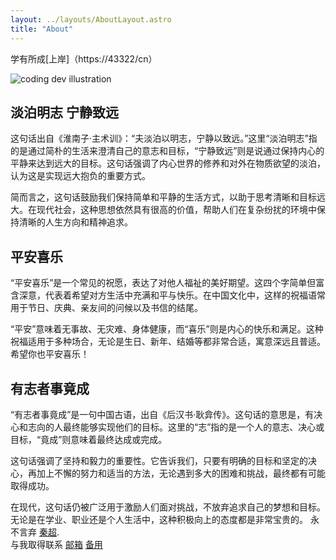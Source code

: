 ```yaml
---
layout: ../layouts/AboutLayout.astro
title: "About"
---
```


学有所成[上岸]（https://43322/cn）






<div>
  <img src="/assets/dev.svg" class="sm:w-1/2 mx-auto" alt="coding dev illustration">
</div>

## 淡泊明志 宁静致远

这句话出自《淮南子·主术训》：“夫淡泊以明志，宁静以致远。”这里“淡泊明志”指的是通过简朴的生活来澄清自己的意志和目标，“宁静致远”则是说通过保持内心的平静来达到远大的目标。这句话强调了内心世界的修养和对外在物质欲望的淡泊，认为这是实现远大抱负的重要方式。

简而言之，这句话鼓励我们保持简单和平静的生活方式，以助于思考清晰和目标远大。在现代社会，这种思想依然具有很高的价值，帮助人们在复杂纷扰的环境中保持清晰的人生方向和精神追求。

## 平安喜乐

“平安喜乐”是一个常见的祝愿，表达了对他人福祉的美好期望。这四个字简单但富含深意，代表着希望对方生活中充满和平与快乐。在中国文化中，这样的祝福语常用于节日、庆典、亲友间的问候以及书信的结尾。

“平安”意味着无事故、无灾难、身体健康，而“喜乐”则是内心的快乐和满足。这种祝福适用于多种场合，无论是生日、新年、结婚等都非常合适，寓意深远且普适。希望你也平安喜乐！

## 有志者事竟成
“有志者事竟成”是一句中国古语，出自《后汉书·耿弇传》。这句话的意思是，有决心和志向的人最终能够实现他们的目标。这里的“志”指的是一个人的意志、决心或目标，“竟成”则意味着最终达成或完成。

这句话强调了坚持和毅力的重要性。它告诉我们，只要有明确的目标和坚定的决心，再加上不懈的努力和适当的方法，无论遇到多大的困难和挑战，最终都有可能取得成功。

在现代，这句话仍被广泛用于激励人们面对挑战，不放弃追求自己的梦想和目标。无论是在学业、职业还是个人生活中，这种积极向上的态度都是非常宝贵的。
永不言弃 [秦超](https://43322.cn).  
与我取得联系 [邮箱](mailto:qinchao@43322.cn) [备用](mailto:56967916@qq.com)
